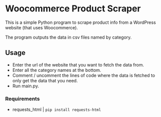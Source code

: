 # Woocommerce Product Scraper
This is a simple Python program to scrape product info from a WordPress website (that uses Woocommerce).

The program outputs the data in csv files named by category.

## Usage

 - Enter the url of the website that you want to fetch the data from.
 - Enter all the category names at the bottom.
 - Comment / uncomment the lines of code where the data is fetched to only get the data that you need.
 - Run main.py.

### Requirements

 - requests_html | `pip install requests-html`

